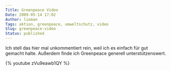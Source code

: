 ```yaml
---
Title: Greenpeace Video
Date: 2009-05-14 17:02
Author: lioman
Tags: aktion, greenpeace, umweltschutz, video
Slug: greenpeace-video
Status: published
---
```


Ich stell das hier mal unkommentiert rein, weil ich es einfach für gut
gemacht halte. Außerdem finde ich Greenpeace generell unterstützenswert.

{% youtube zVu9eawb1QY %}
